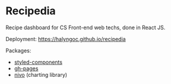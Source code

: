 # Recipedia

Recipe dashboard for CS Front-end web techs, done in React JS.

Deployment: https://halyngoc.github.io/recipedia

Packages:
- [styled-components](https://styled-components.com/)
- [gh-pages](https://github.com/gitname/react-gh-pages)
- [nivo](https://nivo.rocks/) (charting library)
